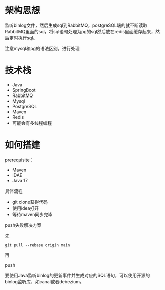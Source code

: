 # 架构思想

监听binlog文件，然后生成sql到RabbitMQ，postgreSQL端的就不断读取RabbitMQ里面的sql，将sql语句处理为pg的sql然后放在redis里面缓存起来，然后定时执行sql。

注意mysql和pg的语法区别。进行处理

# 技术栈

- Java
- SpringBoot
- RabbitMQ
- Mysql
- PostgreSQL
- Maven
- Redis
- 可能会有多线程编程



# 如何搭建

prerequisite：

- Maven
- IDAE
- Java 17

具体流程

- git clone获得代码
- 使用idea打开
- 等待maven同步完毕



push失败解决方案

先

```
git pull --rebase origin main
```

再

push



要使用Java监听binlog的更新事件并生成对应的SQL语句，可以使用开源的binlog监听库，如canal或者debezium。

